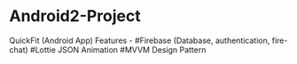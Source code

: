 # Android2-Project

QuickFit (Android App)
Features -
#Firebase (Database, authentication, fire-chat)
#Lottie JSON Animation
#MVVM Design Pattern
